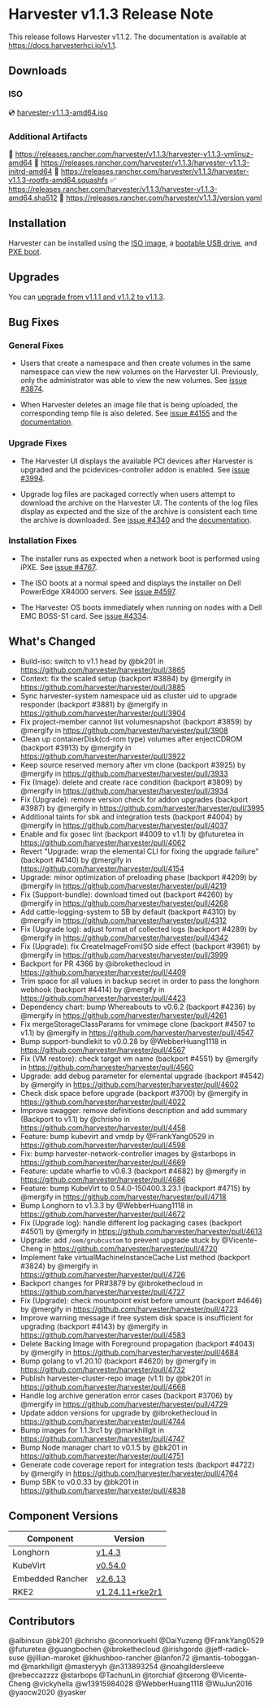# Harvester v1.1.3 Release Note

This release follows Harvester v1.1.2. The documentation is available at https://docs.harvesterhci.io/v1.1.

## Downloads

### ISO

:cd: [harvester-v1.1.3-amd64.iso](https://releases.rancher.com/harvester/v1.1.3/harvester-v1.1.3-amd64.iso)

### Additional Artifacts

:file_folder: https://releases.rancher.com/harvester/v1.1.3/harvester-v1.1.3-vmlinuz-amd64
:file_folder: https://releases.rancher.com/harvester/v1.1.3/harvester-v1.1.3-initrd-amd64
:file_folder: https://releases.rancher.com/harvester/v1.1.3/harvester-v1.1.3-rootfs-amd64.squashfs
:white_check_mark: https://releases.rancher.com/harvester/v1.1.3/harvester-v1.1.3-amd64.sha512
:memo: https://releases.rancher.com/harvester/v1.1.3/version.yaml

## Installation

Harvester can be installed using the [ISO image](https://docs.harvesterhci.io/v1.1/install/iso-install/), a [bootable USB drive](https://docs.harvesterhci.io/v1.1/install/usb-install), and [PXE boot](https://docs.harvesterhci.io/v1.1/install/pxe-boot-install/).

## Upgrades

You can [upgrade from v1.1.1 and v1.1.2 to v1.1.3](https://docs.harvesterhci.io/v1.1/upgrade/v1-1-1-to-v1-1-3).

## Bug Fixes

### General Fixes

- Users that create a namespace and then create volumes in the same namespace can view the new volumes on the Harvester UI. Previously, only the administrator was able to view the new volumes. See [issue #3874](https://github.com/harvester/harvester/issues/3874).

- When Harvester deletes an image file that is being uploaded, the corresponding temp file is also deleted. See [issue #4155](https://github.com/harvester/harvester/issues/4155) and the [documentation](https://docs.harvesterhci.io/v1.1/upload-image#known-issues).

### Upgrade Fixes

- The Harvester UI displays the available PCI devices after Harvester is upgraded and the pcidevices-controller addon is enabled. See [issue #3994](https://github.com/harvester/harvester/issues/3994).

- Upgrade log files are packaged correctly when users attempt to download the archive on the Harvester UI. The contents of the log files display as expected and the size of the archive is consistent each time the archive is downloaded. See [issue #4340](https://github.com/harvester/harvester/issues/4340) and the [documentation](https://docs.harvesterhci.io/v1.1/upgrade/troubleshooting#download-upgrade-logs).

### Installation Fixes

- The installer runs as expected when a network boot is performed using iPXE. See [issue #4767](https://github.com/harvester/harvester/issues/4767).

- The ISO boots at a normal speed and displays the installer on Dell PowerEdge XR4000 servers. See [issue #4597](https://github.com/harvester/harvester/issues/4597).

- The Harvester OS boots immediately when running on nodes with a Dell EMC BOSS-S1 card. See [issue #4334](https://github.com/harvester/harvester/issues/4334).

## What's Changed
  
- Build-iso: switch to v1.1 head by @bk201 in https://github.com/harvester/harvester/pull/3865
- Context: fix the scaled setup (backport #3884) by @mergify in https://github.com/harvester/harvester/pull/3885
- Sync harvester-system namespace uid as cluster uid to upgrade responder (backport #3881) by @mergify in https://github.com/harvester/harvester/pull/3904
- Fix project-member cannot list volumesnapshot (backport #3859) by @mergify in https://github.com/harvester/harvester/pull/3908
- Clean up containerDisk(cd-rom type) volumes after enjectCDROM (backport #3913) by @mergify in https://github.com/harvester/harvester/pull/3922
- Keep source reserved memory after vm clone (backport #3925) by @mergify in https://github.com/harvester/harvester/pull/3933
- Fix (Image): delete and create race condition (backport #3809) by @mergify in https://github.com/harvester/harvester/pull/3934
- Fix (Upgrade): remove version check for addon upgrades (backport #3987) by @mergify in https://github.com/harvester/harvester/pull/3995
- Additional taints for sbk and integration tests (backport #4004) by @mergify in https://github.com/harvester/harvester/pull/4037
- Enable and fix gosec lint (backport #4009 to v1.1) by @futuretea in https://github.com/harvester/harvester/pull/4062
- Revert "Upgrade: wrap the elemental CLI for fixing the upgrade failure" (backport #4140) by @mergify in https://github.com/harvester/harvester/pull/4154
- Upgrade: minor optimization of preloading phase (backport #4209) by @mergify in https://github.com/harvester/harvester/pull/4219
- Fix (Support-bundle): download timed out (backport #4260) by @mergify in https://github.com/harvester/harvester/pull/4268
- Add cattle-logging-system to SB by default (backport #4310) by @mergify in https://github.com/harvester/harvester/pull/4312
- Fix (Upgrade log): adjust format of collected logs (backport #4289) by @mergify in https://github.com/harvester/harvester/pull/4342
- Fix (Upgrade):  fix CreateImageFromISO side effect (backport #3961) by @mergify in https://github.com/harvester/harvester/pull/3999
- Backport for PR 4366 by @ibrokethecloud in https://github.com/harvester/harvester/pull/4409
- Trim space for all values in backup secret in order to pass the longhorn webhook (backport #4414) by @mergify in https://github.com/harvester/harvester/pull/4423
- Dependency chart: bump Whereabouts to v0.6.2 (backport #4236) by @mergify in https://github.com/harvester/harvester/pull/4261
- Fix mergeStorageClassParams for vmimage clone (backport #4507 to v1.1) by @mergify in https://github.com/harvester/harvester/pull/4547
- Bump support-bundlekit to v0.0.28 by @WebberHuang1118 in https://github.com/harvester/harvester/pull/4567
- Fix (VM restore): check target vm name (backport #4551) by @mergify in https://github.com/harvester/harvester/pull/4560
- Upgrade: add debug parameter for elemental upgrade (backport #4542) by @mergify in https://github.com/harvester/harvester/pull/4602
- Check disk space before upgrade (backport #3700) by @mergify in https://github.com/harvester/harvester/pull/4022
- Improve swagger: remove definitions description and add summary (Backport to v1.1) by @chrisho in https://github.com/harvester/harvester/pull/4458
- Feature: bump kubevirt and vmdp by @FrankYang0529 in https://github.com/harvester/harvester/pull/4598
- Fix: bump harvester-network-controller images by @starbops in https://github.com/harvester/harvester/pull/4669
- Feature: update wharfie to v0.6.3 (backport #4682) by @mergify in https://github.com/harvester/harvester/pull/4686
- Feature: bump KubeVirt to 0.54.0-150400.3.23.1 (backport #4715) by @mergify in https://github.com/harvester/harvester/pull/4718
- Bump Longhorn to v1.3.3 by @WebberHuang1118 in https://github.com/harvester/harvester/pull/4672
- Fix (Upgrade log): handle different log packaging cases (backport #4501) by @mergify in https://github.com/harvester/harvester/pull/4613
- Upgrade: add `/oem/grubcustom` to prevent upgrade stuck by @Vicente-Cheng in https://github.com/harvester/harvester/pull/4720
- Implement fake virtualMachineInstanceCache List method (backport #3824) by @mergify in https://github.com/harvester/harvester/pull/4726
- Backport changes for PR#3879 by @ibrokethecloud in https://github.com/harvester/harvester/pull/4727
- Fix (Upgrade): check mountpoint exist before umount (backport #4646) by @mergify in https://github.com/harvester/harvester/pull/4723
- Improve warning message if free system disk space is insufficient for upgrading (backport #4143) by @mergify in https://github.com/harvester/harvester/pull/4583
- Delete Backing Image with Foreground propagation (backport #4043) by @mergify in https://github.com/harvester/harvester/pull/4684
- Bump golang to v1.20.10 (backport #4620) by @mergify in https://github.com/harvester/harvester/pull/4732
- Publish harvester-cluster-repo image (v1.1) by @bk201 in https://github.com/harvester/harvester/pull/4668
- Handle log archive generation error cases (backport #3706) by @mergify in https://github.com/harvester/harvester/pull/4729
- Update addon versions for upgrade by @ibrokethecloud in https://github.com/harvester/harvester/pull/4744
- Bump images for 1.1.3rc1 by @markhillgit in https://github.com/harvester/harvester/pull/4747
- Bump Node manager chart to v0.1.5 by @bk201 in https://github.com/harvester/harvester/pull/4751
- Generate code coverage report for integration tests (backport #4722) by @mergify in https://github.com/harvester/harvester/pull/4764
- Bump SBK to v0.0.33 by @bk201 in https://github.com/harvester/harvester/pull/4838

## Component Versions

| Component        | Version                                                                         |
|------------------|---------------------------------------------------------------------------------|
| Longhorn         | [v1.4.3](https://github.com/longhorn/longhorn/releases/tag/v1.4.3)              |
| KubeVirt         | [v0.54.0](https://github.com/kubevirt/kubevirt/releases/tag/v0.54.0)            |
| Embedded Rancher | [v2.6.13](https://github.com/rancher/rancher/releases/tag/v2.6.13)               |
| RKE2             | [v1.24.11+rke2r1](https://github.com/rancher/rke2/releases/tag/v1.24.1%2Brke2r1) |

## Contributors

@albinsun @bk201 @chrisho @connorkuehl @DaiYuzeng @FrankYang0529 @futuretea @guangbochen @ibrokethecloud @irishgordo @jeff-radick-suse @jillian-maroket @khushboo-rancher @lanfon72 @mantis-toboggan-md @markhillgit @masteryyh @n313893254 @noahgildersleeve @rebeccazzzz @starbops @TachunLin @torchiaf @tserong @Vicente-Cheng @vickyhella @w13915984028 @WebberHuang1118 @WuJun2016 @yaocw2020 @yasker
